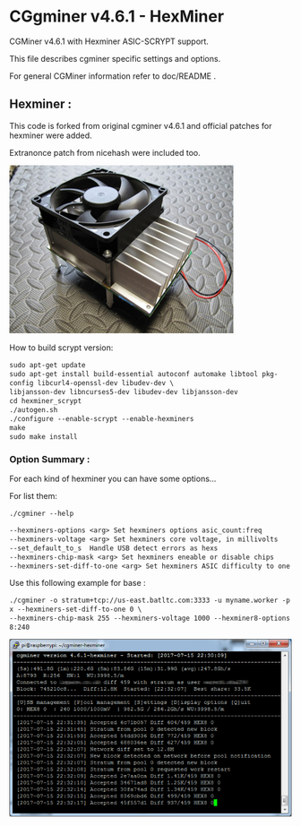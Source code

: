 CGgminer v4.6.1 - HexMiner
==============

CGMiner v4.6.1 with Hexminer ASIC-SCRYPT support.

This file describes cgminer specific settings and options.

For general CGMiner information refer to doc/README .

## Hexminer : ##

This code is forked from original cgminer v4.6.1 and official patches for hexminer were added.

Extranonce patch from nicehash were included too.

![](https://github.com/wareck/cgminer-hexminer/blob/master/patches_and_diy/images/hexminer.jpg)


How to build scrypt version:

	sudo apt-get update
	sudo apt-get install build-essential autoconf automake libtool pkg-config libcurl4-openssl-dev libudev-dev \
	libjansson-dev libncurses5-dev libudev-dev libjansson-dev
	cd hexminer_scrypt
	./autogen.sh
	./configure --enable-scrypt --enable-hexminers
	make
	sudo make install


### Option Summary : 

For each kind of hexminer you can have some options...

For list them: 

	./cgminer --help

```
--hexminers-options <arg> Set hexminers options asic_count:freq
--hexminers-voltage <arg> Set hexminers core voltage, in millivolts
--set_default_to_s  Handle USB detect errors as hexs
--hexminers-chip-mask <arg> Set hexminers eneable or disable chips
--hexminers-set-diff-to-one <arg> Set hexminers ASIC difficulty to one
```

Use this following example for base :
	
	./cgminer -o stratum+tcp://us-east.batltc.com:3333 -u myname.worker -p x --hexminers-set-diff-to-one 0 \
	--hexminers-chip-mask 255 --hexminers-voltage 1000 --hexminer8-options 8:240

![](https://github.com/wareck/cgminer-hexminer/blob/master/patches_and_diy/images/hexminer2.jpg)

